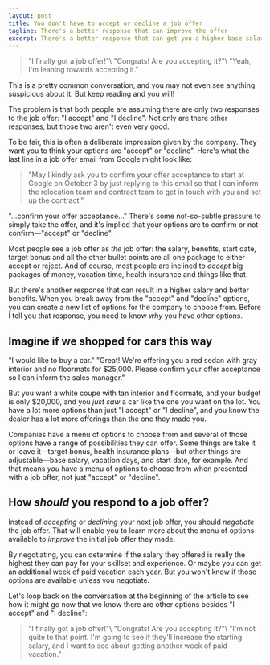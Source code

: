 ```yaml
---
layout: post
title: You don't have to accept or decline a job offer
tagline: There's a better response that can improve the offer
excerpt: There's a better response that can get you a higher base salary, more vacation time, and other benefits.
---
```

> "I finally got a job offer!"\\
> "Congrats! Are you accepting it?"\\
> "Yeah, I'm leaning towards accepting it."

This is a pretty common conversation, and you may not even see anything suspicious about it. But keep reading and you will!

The problem is that both people are assuming there are only two responses to the job offer: "I accept" and "I decline". Not only are there other responses, but those two aren't even very good.

To be fair, this is often a deliberate impression given by the company. They want you to think your options are "accept" or "decline". Here's what the last line in a job offer email from Google might look like:

> "May I kindly ask you to confirm your offer acceptance to start at Google on October 3 by just replying to this email so that I can inform the relocation team and contract team to get in touch with you and set up the contract."

"...confirm your offer acceptance..." There's some not-so-subtle pressure to simply take the offer, and it's implied that your options are to confirm or not confirm—"accept" or "decline".

Most people see a job offer as *the* job offer: the salary, benefits, start date, target bonus and all the other bullet points are all one package to either accept or reject. And of course, most people are inclined to *accept* big packages of money, vacation time, health insurance and things like that.

But there's another response that can result in a higher salary and better benefits. When you break away from the "accept" and "decline" options, you can create a new list of options for the company to choose from. Before I tell you that response, you need to know *why* you have other options.

## Imagine if we shopped for cars this way

"I would like to buy a car."
"Great! We're offering you a red sedan with gray interior and no floormats for $25,000. Please confirm your offer acceptance so I can inform the sales manager."

But you want a white coupe with tan interior and floormats, and your budget is only $20,000, and you *just saw* a car like the one you want on the lot. You have a lot more options than just "I accept" or "I decline", and you know the dealer has a lot more offerings than the one they made you.

Companies have a menu of options to choose from and several of those options have a range of possibilities they can offer. Some things are take it or leave it—target bonus, health insurance plans—but other things are adjustable—base salary, vacation days, and start date, for example. And that means *you* have a menu of options to choose from when presented with a job offer, not just "accept" or "decline".

## How *should* you respond to a job offer?

Instead of *accepting* or *declining* your next job offer, you should *negotiate* the job offer. That will enable you to learn more about the menu of options available to *improve* the initial job offer they made. 

By negotiating, you can determine if the salary they offered is really the highest they can pay for your skillset and experience. Or maybe you can get an additional week of paid vacation each year. But you won't know if those options are available unless you negotiate.

Let's loop back on the conversation at the beginning of the article to see how it might go now that we know there are other options besides "I accept" and "I decline":

> "I finally got a job offer!"\\
> "Congrats! Are you accepting it?"\\
> "I'm not quite to that point. I'm going to see if they'll increase the starting salary, and I want to see about getting another week of paid vacation."

<script async id="_ck_1661" src="https://forms.convertkit.com/1661?v=6"></script>